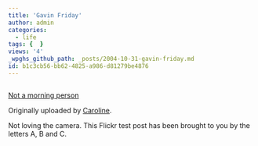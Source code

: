 ```yaml
---
title: 'Gavin Friday'
author: admin
categories:
  - life
tags: {  }
views: '4'
_wpghs_github_path: _posts/2004-10-31-gavin-friday.md
id: b1c3cb56-bb62-4825-a986-d81279be4876
---
```

<p><a href="http://www.flickr.com/photos/caroline/1160857/" title="photo sharing"><img src="http://www.flickr.com/photos/1160857_b31e4b6299_m.jpg" alt="" /></a></p>
<p><a href="http://www.flickr.com/photos/caroline/1160857/">Not a morning person</a></p>
<p>Originally uploaded by <a href="http://www.flickr.com/people/caroline/">Caroline</a>.</p>
<p>Not loving the camera.  This Flickr test post has been brought to you by the letters A, B and C.</p>
